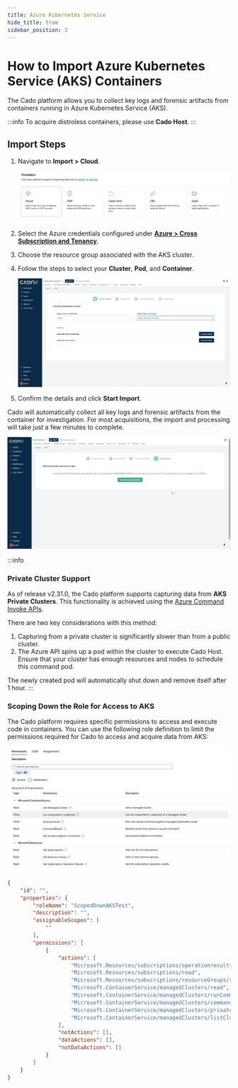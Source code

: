 ```yaml
---
title: Azure Kubernetes Service
hide_title: true
sidebar_position: 3
---
```


# How to Import Azure Kubernetes Service (AKS) Containers

The Cado platform allows you to collect key logs and forensic artifacts from containers running in Azure Kubernetes Service (AKS).

:::info
To acquire distroless containers, please use **Cado Host**.
:::

## Import Steps

1. Navigate to **Import > Cloud**.

   ![Cado Import Screen showing the AKS options](/img/import-cloud-focus.png)

2. Select the Azure credentials configured under **[Azure > Cross Subscription and Tenancy](/cado/deploy/cross/azure-cross-tenancy-subscriptions)**.

3. Choose the resource group associated with the AKS cluster.

4. Follow the steps to select your **Cluster**, **Pod**, and **Container**.

   ![Cado Import Screen showing the available AKS Clusters](/img/aks.png)

5. Confirm the details and click **Start Import**.

Cado will automatically collect all key logs and forensic artifacts from the container for investigation. For most acquisitions, the import and processing will take just a few minutes to complete.

   ![Cado showing the confirmation screen of a successful AKS container capture](/img/eks3.png)

:::info
### Private Cluster Support
As of release v2.31.0, the Cado platform supports capturing data from **AKS Private Clusters**. This functionality is achieved using the [Azure Command Invoke APIs](https://learn.microsoft.com/en-us/azure/aks/command-invoke).

There are two key considerations with this method:
1. Capturing from a private cluster is significantly slower than from a public cluster.
2. The Azure API spins up a pod within the cluster to execute Cado Host. Ensure that your cluster has enough resources and nodes to schedule this command pod.

The newly created pod will automatically shut down and remove itself after 1 hour.
:::

### Scoping Down the Role for Access to AKS

The Cado platform requires specific permissions to access and execute code in containers. You can use the following role definition to limit the permissions required for Cado to access and acquire data from AKS:

![Scoped down AKS role](/img/aks_role.png)

```json
{
    "id": "",
    "properties": {
        "roleName": "ScopedDownAKSTest",
        "description": "",
        "assignableScopes": [
            ""
        ],
        "permissions": [
            {
                "actions": [
                    "Microsoft.Resources/subscriptions/operationresults/read",
                    "Microsoft.Resources/subscriptions/read",
                    "Microsoft.Resources/subscriptions/resourceGroups/read",
                    "Microsoft.ContainerService/managedClusters/read",
                    "Microsoft.ContainerService/managedClusters/runCommand/action",
                    "Microsoft.ContainerService/managedClusters/commandResults/read",
                    "Microsoft.ContainerService/managedClusters/privateEndpointConnections/read",
                    "Microsoft.ContainerService/managedClusters/listClusterAdminCredential/action"
                ],
                "notActions": [],
                "dataActions": [],
                "notDataActions": []
            }
        ]
    }
}
```